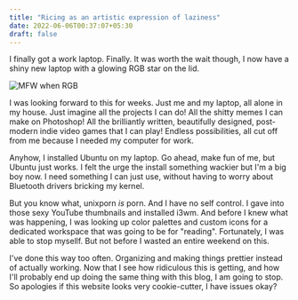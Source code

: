 ```yaml
---
title: "Ricing as an artistic expression of laziness"
date: 2022-06-06T00:37:07+05:30
draft: false 
---
```

I finally got a work laptop. Finally. It was worth the wait though, I now have a shiny new laptop with a glowing RGB star on the lid. 

![MFW when RGB](/sotrue.jpeg)

I was looking forward to this for weeks. Just me and my laptop, all alone in my house. Just imagine all the projects I can do! All the shitty memes I can make on Photoshop! All the brilliantly written, beautifully designed, post-modern indie video games that I can play! Endless possibilities, all cut off from me because I needed my computer for work. 

Anyhow, I installed Ubuntu on my laptop. Go ahead, make fun of me, but Ubuntu just works. I felt the urge the install something wackier but I'm a big boy now. I need something I can just use, without having to worry about Bluetooth drivers bricking my kernel. 

But you know what, unixporn *is* porn. And I have no self control. I gave into those sexy YouTube thumbnails and installed i3wm. And before I knew what was happening, I was looking up color palettes and custom icons for a dedicated workspace that was going to be for "reading". Fortunately, I was able to stop mysellf. But not before I wasted an entire weekend on this. 

I've done this way too often. Organizing and making things prettier instead of actually working. Now that I see how ridiculous this is getting, and how I'll probably end up doing the same thing with this blog, I am going to stop. So apologies if this website looks very cookie-cutter, I have issues okay?

